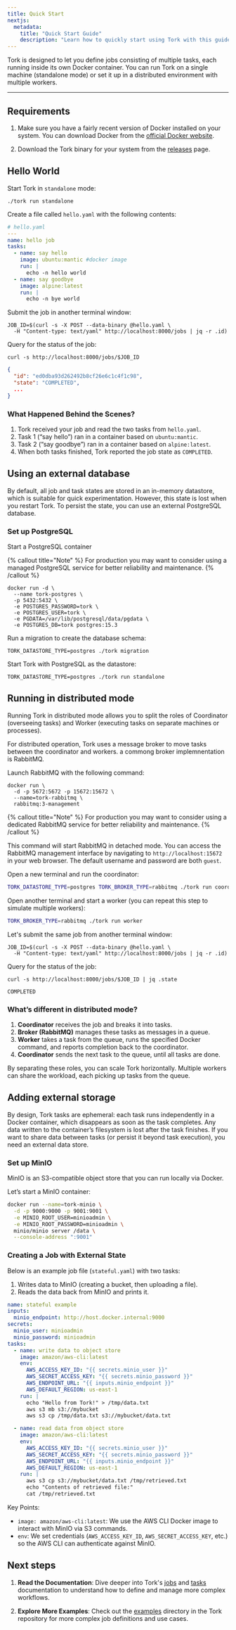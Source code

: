 ```yaml
---
title: Quick Start
nextjs:
  metadata:
    title: "Quick Start Guide"
    description: "Learn how to quickly start using Tork with this guide."
---
```


Tork is designed to let you define jobs consisting of multiple tasks, each running inside its own Docker container. You can run Tork on a single machine (standalone mode) or set it up in a distributed environment with multiple workers.

---

## Requirements

1. Make sure you have a fairly recent version of Docker installed on your system. You can download Docker from the [official Docker website](https://www.docker.com/get-started).

2. Download the Tork binary for your system from the [releases](https://github.com/runabol/tork/releases/latest) page.

## Hello World

Start Tork in `standalone` mode:

```shell
./tork run standalone
```

Create a file called `hello.yaml` with the following contents:

```yaml
# hello.yaml
---
name: hello job
tasks:
  - name: say hello
    image: ubuntu:mantic #docker image
    run: |
      echo -n hello world
  - name: say goodbye
    image: alpine:latest
    run: |
      echo -n bye world
```

Submit the job in another terminal window:

```shell
JOB_ID=$(curl -s -X POST --data-binary @hello.yaml \
  -H "Content-type: text/yaml" http://localhost:8000/jobs | jq -r .id)
```

Query for the status of the job:

```shell
curl -s http://localhost:8000/jobs/$JOB_ID
```

```json
{
  "id": "ed0dba93d262492b8cf26e6c1c4f1c98",
  "state": "COMPLETED",
  ...
}
```

### What Happened Behind the Scenes?

1. Tork received your job and read the two tasks from `hello.yaml`.
2. Task 1 (“say hello”) ran in a container based on `ubuntu:mantic`.
3. Task 2 (“say goodbye”) ran in a container based on `alpine:latest`.
4. When both tasks finished, Tork reported the job state as `COMPLETED`.

## Using an external database

By default, all job and task states are stored in an in-memory datastore, which is suitable for quick experimentation. However, this state is lost when you restart Tork. To persist the state, you can use an external PostgreSQL database.

### Set up PostgreSQL

Start a PostgreSQL container 

{% callout title="Note" %}
For production you may want to consider using a managed PostgreSQL service for better reliability and maintenance.
{% /callout %}

```shell
docker run -d \
  --name tork-postgres \
  -p 5432:5432 \
  -e POSTGRES_PASSWORD=tork \
  -e POSTGRES_USER=tork \
  -e PGDATA=/var/lib/postgresql/data/pgdata \
  -e POSTGRES_DB=tork postgres:15.3
```

Run a migration to create the database schema:

```shell
TORK_DATASTORE_TYPE=postgres ./tork migration
```

Start Tork with PostgreSQL as the datastore:

```shell
TORK_DATASTORE_TYPE=postgres ./tork run standalone
```

## Running in distributed mode

Running Tork in distributed mode allows you to split the roles of Coordinator (overseeing tasks) and Worker (executing tasks on separate machines or processes).

For distributed operation, Tork uses a message broker to move tasks between the coordinator and workers. a commong broker implemnentation is RabbitMQ.

Launch RabbitMQ with the following command:

```shell
docker run \
  -d -p 5672:5672 -p 15672:15672 \
  --name=tork-rabbitmq \
  rabbitmq:3-management
```

{% callout title="Note" %}
For production you may want to consider using a dedicated RabbitMQ service for better reliability and maintenance.
{% /callout %}

This command will start RabbitMQ in detached mode. You can access the RabbitMQ management interface by navigating to `http://localhost:15672` in your web browser. The default username and password are both `guest`.

Open a new terminal and run the coordinator:

```bash
TORK_DATASTORE_TYPE=postgres TORK_BROKER_TYPE=rabbitmq ./tork run coordinator
```

Open another terminal and start a worker (you can repeat this step to simulate multiple workers):

```bash
TORK_BROKER_TYPE=rabbitmq ./tork run worker
```

Let's submit the same job from another terminal window:

```shell
JOB_ID=$(curl -s -X POST --data-binary @hello.yaml \
  -H "Content-type: text/yaml" http://localhost:8000/jobs | jq -r .id)
```

Query for the status of the job:

```shell
curl -s http://localhost:8000/jobs/$JOB_ID | jq .state
```

```shell
COMPLETED
```

### What’s different in distributed mode?

1. **Coordinator** receives the job and breaks it into tasks.
2. **Broker (RabbitMQ)** manages these tasks as messages in a queue.
3. **Worker** takes a task from the queue, runs the specified Docker command, and reports completion back to the coordinator.
4. **Coordinator** sends the next task to the queue, until all tasks are done.

By separating these roles, you can scale Tork horizontally. Multiple workers can share the workload, each picking up tasks from the queue.

## Adding external storage

By design, Tork tasks are ephemeral: each task runs independently in a Docker container, which disappears as soon as the task completes. Any data written to the container’s filesystem is lost after the task finishes. If you want to share data between tasks (or persist it beyond task execution), you need an external data store.

### Set up MinIO

MinIO is an S3-compatible object store that you can run locally via Docker. 

Let’s start a MinIO container:

```bash
docker run --name=tork-minio \
  -d -p 9000:9000 -p 9001:9001 \
  -e MINIO_ROOT_USER=minioadmin \
  -e MINIO_ROOT_PASSWORD=minioadmin \
  minio/minio server /data \
  --console-address ":9001"
```

### Creating a Job with External State

Below is an example job file (`stateful.yaml`) with two tasks:

1. Writes data to MinIO (creating a bucket, then uploading a file).
2. Reads the data back from MinIO and prints it.

```yaml
name: stateful example
inputs:
  minio_endpoint: http://host.docker.internal:9000
secrets:
  minio_user: minioadmin
  minio_password: minioadmin
tasks:
  - name: write data to object store
    image: amazon/aws-cli:latest
    env:
      AWS_ACCESS_KEY_ID: "{{ secrets.minio_user }}"
      AWS_SECRET_ACCESS_KEY: "{{ secrets.minio_password }}"
      AWS_ENDPOINT_URL: "{{ inputs.minio_endpoint }}"
      AWS_DEFAULT_REGION: us-east-1
    run: |
      echo "Hello from Tork!" > /tmp/data.txt
      aws s3 mb s3://mybucket
      aws s3 cp /tmp/data.txt s3://mybucket/data.txt

  - name: read data from object store
    image: amazon/aws-cli:latest
    env:
      AWS_ACCESS_KEY_ID: "{{ secrets.minio_user }}"
      AWS_SECRET_ACCESS_KEY: "{{ secrets.minio_password }}"
      AWS_ENDPOINT_URL: "{{ inputs.minio_endpoint }}"
      AWS_DEFAULT_REGION: us-east-1
    run: |
      aws s3 cp s3://mybucket/data.txt /tmp/retrieved.txt
      echo "Contents of retrieved file:"
      cat /tmp/retrieved.txt
```

Key Points:

* `image: amazon/aws-cli:latest`: We use the AWS CLI Docker image to interact with MinIO via S3 commands.
* `env`: We set credentials (`AWS_ACCESS_KEY_ID`, `AWS_SECRET_ACCESS_KEY`, etc.) so the AWS CLI can authenticate against MinIO.

## Next steps

1. **Read the Documentation**: Dive deeper into Tork's [jobs](/jobs) and [tasks](/tasks) documentation to understand how to define and manage more complex workflows.

2. **Explore More Examples**: Check out the [examples](https://github.com/runabol/tork/tree/main/examples) directory in the Tork repository for more complex job definitions and use cases.
